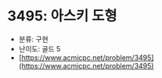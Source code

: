 # 3495: 아스키 도형

- 분류: 구현
- 난이도: 골드 5
- [https://www.acmicpc.net/problem/3495](https://www.acmicpc.net/problem/3495)